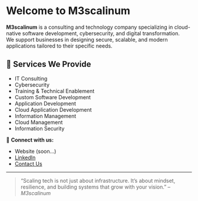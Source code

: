 # Welcome to M3scalinum

**M3scalinum** is a consulting and technology company specializing in cloud-native software development, cybersecurity, and digital transformation.  
We support businesses in designing secure, scalable, and modern applications tailored to their specific needs.

## 💼 Services We Provide

- IT Consulting  
- Cybersecurity  
- Training & Technical Enablement  
- Custom Software Development  
- Application Development  
- Cloud Application Development  
- Information Management  
- Cloud Management  
- Information Security

🔗 **Connect with us:**
- Website (soon...)
- [LinkedIn](https://www.linkedin.com/company/m3scalinum)
- [Contact Us](mailto:contact@m3scalinum.com)
---

> “Scaling tech is not just about infrastructure. It’s about mindset, resilience, and building systems that grow with your vision.” – *M3scalinum*

